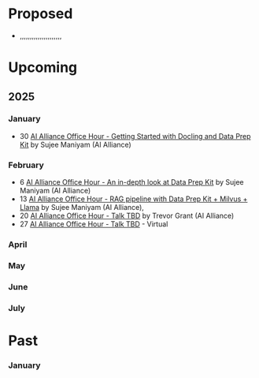# Proposed
* ,,,,,,,,,,,,,,,,,,,,,

# Upcoming

## 2025

### January
* 30 [AI Alliance Office Hour - Getting Started with Docling and Data Prep Kit](http://meetup.com/ibm-developer-sf-bay-area-meetup/)  by Sujee Maniyam (AI Alliance)

### February
* 6 [AI Alliance Office Hour - An in-depth look at Data Prep Kit](https://www.meetup.com/ibm-developer-sf-bay-area-meetup/events/305887916/) by Sujee Maniyam (AI Alliance)
* 13 [AI Alliance Office Hour - RAG pipeline with Data Prep Kit + Milvus + Llama](https://www.meetup.com/ibm-developer-sf-bay-area-meetup/events/305888517/) by Sujee Maniyam (AI Alliance), 
* 20 [AI Alliance Office Hour - Talk TBD](https://www.youtube.com/watch?v=sQkxoic7sLI) by Trevor Grant (AI Alliance)
* 27 [AI Alliance Office Hour - Talk TBD]() - Virtual

### April

### May

### June

### July

# Past

### January
 


